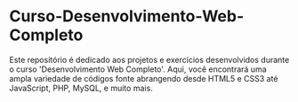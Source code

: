 # Curso-Desenvolvimento-Web-Completo
Este repositório é dedicado aos projetos e exercícios desenvolvidos durante o curso 'Desenvolvimento Web Completo'. Aqui, você encontrará uma ampla variedade de códigos fonte abrangendo desde HTML5 e CSS3 até JavaScript, PHP, MySQL, e muito mais.
